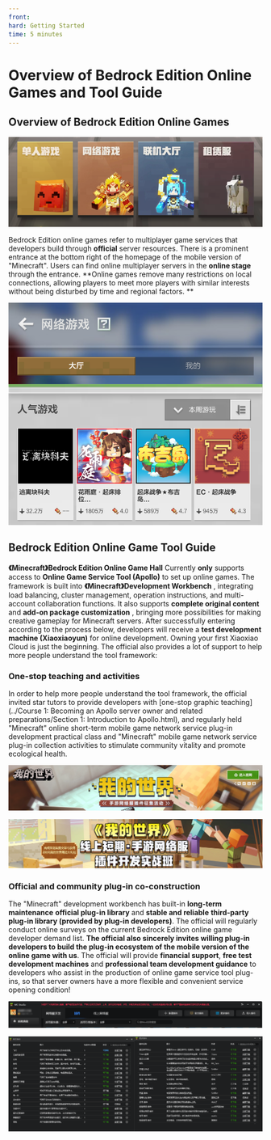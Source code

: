 ```yaml
--- 
front: 
hard: Getting Started 
time: 5 minutes 
--- 
```


# Overview of Bedrock Edition Online Games and Tool Guide 

## Overview of Bedrock Edition Online Games 

<img src="./images/0_0.png" alt="Layer 2" style="zoom:155%;" /> 

Bedrock Edition online games refer to multiplayer game services that developers build through **official** server resources. There is a prominent entrance at the bottom right of the homepage of the mobile version of "Minecraft". Users can find online multiplayer servers in the **online stage** through the entrance. **Online games remove many restrictions on local connections, allowing players to meet more players with similar interests without being disturbed by time and regional factors. ** 

<img src="./images/0_1.png" alt="微信图片_20220425162806" style="zoom:155%;" /> 

## Bedrock Edition Online Game Tool Guide 

**《Minecraft》Bedrock Edition Online Game Hall** Currently **only** supports access to **Online Game Service Tool (Apollo)** to set up online games. The framework is built into **《Minecraft》Development Workbench** , integrating load balancing, cluster management, operation instructions, and multi-account collaboration functions. It also supports **complete original content** and **add-on package customization** , bringing more possibilities for making creative gameplay for Minecraft servers. After successfully entering according to the process below, developers will receive a **test development machine (Xiaoxiaoyun)** for online development. Owning your first Xiaoxiao Cloud is just the beginning. The official also provides a lot of support to help more people understand the tool framework: 

### One-stop teaching and activities 

In order to help more people understand the tool framework, the official invited star tutors to provide developers with [one-stop graphic teaching] (../Course 1: Becoming an Apollo server owner and related preparations/Section 1: Introduction to Apollo.html), and regularly held "Minecraft" online short-term mobile game network service plug-in development practical class and "Minecraft" mobile game network service plug-in collection activities to stimulate community vitality and promote ecological health. 

![image-20220425172328286](./images/0_2.png) 

![image-20220425172306524](./images/0_3.png) 

### Official and community plug-in co-construction 

The "Minecraft" development workbench has built-in **long-term maintenance** **official plug-in library** and **stable and reliable** **third-party plug-in library (provided by plug-in developers)**. The official will regularly conduct online surveys on the current Bedrock Edition online game developer demand list. **The official also sincerely invites willing plug-in developers to build the plug-in ecosystem of the mobile version of the online game with us**. The official will provide **financial support**, **free test development machines** and **professional team development guidance** to developers who assist in the production of online game service tool plug-ins, so that server owners have a more flexible and convenient service opening condition! 

![image-20220425173924181](./images/0_4.png)

![POPO-screenshot-20220425-174004](./images/0_5.png)